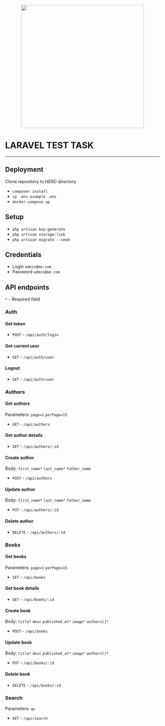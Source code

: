 <p align="center"><a href="https://laravel.com" target="_blank"><img src="https://raw.githubusercontent.com/laravel/art/master/logo-lockup/5%20SVG/2%20CMYK/1%20Full%20Color/laravel-logolockup-cmyk-red.svg" width="400"></a></p>

# LARAVEL TEST TASK

---

## Deployment

Clone repository to HERD directory

- `composer install`
- `cp .env.example .env`
- `docker-compose up`

## Setup

- `php artisan key:generate`
- `php artisan storage:link`
- `php artisan migrate --seed`

## Credentials

- Login `admin@me.com`
- Password `admin@me.com`

## API endpoints

`*` - Required field

### Auth

#### Get token

- `POST` - `/api/auth/login`

#### Get current user

- `GET` - `/api/auth/user`

#### Logout

- `GET` - `/api/auth/user`

### Authors

#### Get authors

Parameters: `page=1` `perPage=15`

- `GET` - `/api/authors`

#### Get author details

- `GET` - `/api/authors/:id`

#### Create author

Body: `first_name*` `last_name*` `father_name`

- `POST` - `/api/authors`

#### Update author

Body: `first_name*` `last_name*` `father_name`

- `PUT` - `/api/authors/:id`

#### Delete author

- `DELETE` - `/api/authors/:id`

### Books

#### Get books

Parameters: `page=1` `perPage=15`

- `GET` - `/api/books`

#### Get book details

- `GET` - `/api/books/:id`

#### Create book

Body: `title*` `desc` `published_at*` `image*` `authors[]*`

- `POST` - `/api/books`

#### Update book

Body: `title*` `desc` `published_at*` `image*` `authors[]*`

- `PUT` - `/api/books/:id`

#### Delete book

- `DELETE` - `/api/books/:id`

### Search

Parameters: `q=`

- `GET` - `/api/search`
